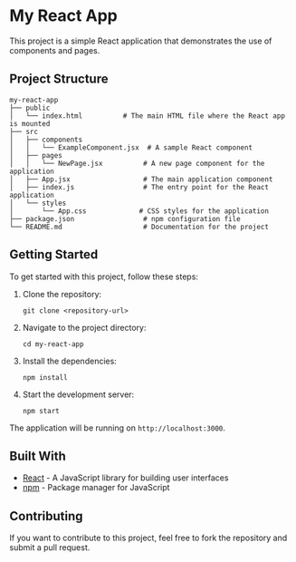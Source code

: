 # My React App

This project is a simple React application that demonstrates the use of components and pages.

## Project Structure

```
my-react-app
├── public
│   └── index.html          # The main HTML file where the React app is mounted
├── src
│   ├── components
│   │   └── ExampleComponent.jsx  # A sample React component
│   ├── pages
│   │   └── NewPage.jsx          # A new page component for the application
│   ├── App.jsx                  # The main application component
│   ├── index.js                 # The entry point for the React application
│   └── styles
│       └── App.css             # CSS styles for the application
├── package.json                 # npm configuration file
└── README.md                    # Documentation for the project
```

## Getting Started

To get started with this project, follow these steps:

1. Clone the repository:
   ```
   git clone <repository-url>
   ```

2. Navigate to the project directory:
   ```
   cd my-react-app
   ```

3. Install the dependencies:
   ```
   npm install
   ```

4. Start the development server:
   ```
   npm start
   ```

The application will be running on `http://localhost:3000`.

## Built With

- [React](https://reactjs.org/) - A JavaScript library for building user interfaces
- [npm](https://www.npmjs.com/) - Package manager for JavaScript

## Contributing

If you want to contribute to this project, feel free to fork the repository and submit a pull request.